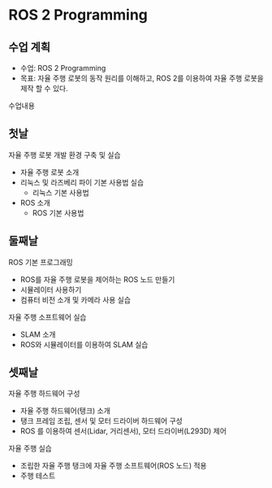 # ROS 2 Programming

## 수업 계획

- 수업: ROS 2 Programming
- 목표: 자율 주행 로봇의 동작 원리를 이해하고, ROS 2를 이용하여 자율 주행 로봇을 제작 할 수 있다.

수업내용

## 첫날

자율 주행 로봇 개발 환경 구축 및 실습
  - 자율 주행 로봇 소개
  - 리눅스 및 라즈베리 파이 기본 사용법 실습
    - 리눅스 기본 사용법
  - ROS 소개
    - ROS 기본 사용법

## 둘째날

ROS 기본 프로그래밍
 - ROS를 자율 주행 로봇을 제어하는 ROS 노드 만들기
 - 시뮬레이터 사용하기
 - 컴퓨터 비전 소개 및 카메라 사용 실습

자율 주행 소프트웨어 실습
 - SLAM 소개
 - ROS와 시뮬레이터를 이용하여 SLAM 실습

## 셋째날

자율 주행 하드웨어 구성
 - 자율 주행 하드웨어(탱크) 소개
 - 탱크 프레임 조립, 센서 및 모터 드라이버 하드웨어 구성
 - ROS 를 이용하여 센서(Lidar, 거리센서), 모터 드라이버(L293D)  제어

자율 주행 실습
 - 조립한 자율 주행 탱크에 자율 주행 소프트웨어(ROS 노드) 적용
 - 주행 테스트
